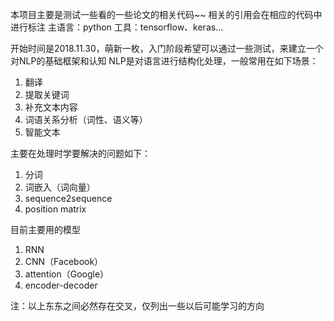 本项目主要是测试一些看的一些论文的相关代码~~
相关的引用会在相应的代码中进行标注
主语言：python
工具：tensorflow、keras...

开始时间是2018.11.30，萌新一枚，入门阶段希望可以通过一些测试，来建立一个对NLP的基础框架和认知
NLP是对语言进行结构化处理，一般常用在如下场景：
1. 翻译
2. 提取关键词
3. 补充文本内容
4. 词语关系分析（词性、语义等）
5. 智能文本

主要在处理时学要解决的问题如下：
1. 分词
2. 词嵌入（词向量）
3. sequence2sequence
4. position matrix

目前主要用的模型
1. RNN
2. CNN（Facebook）
3. attention（Google）
4. encoder-decoder

注：以上东东之间必然存在交叉，仅列出一些以后可能学习的方向




